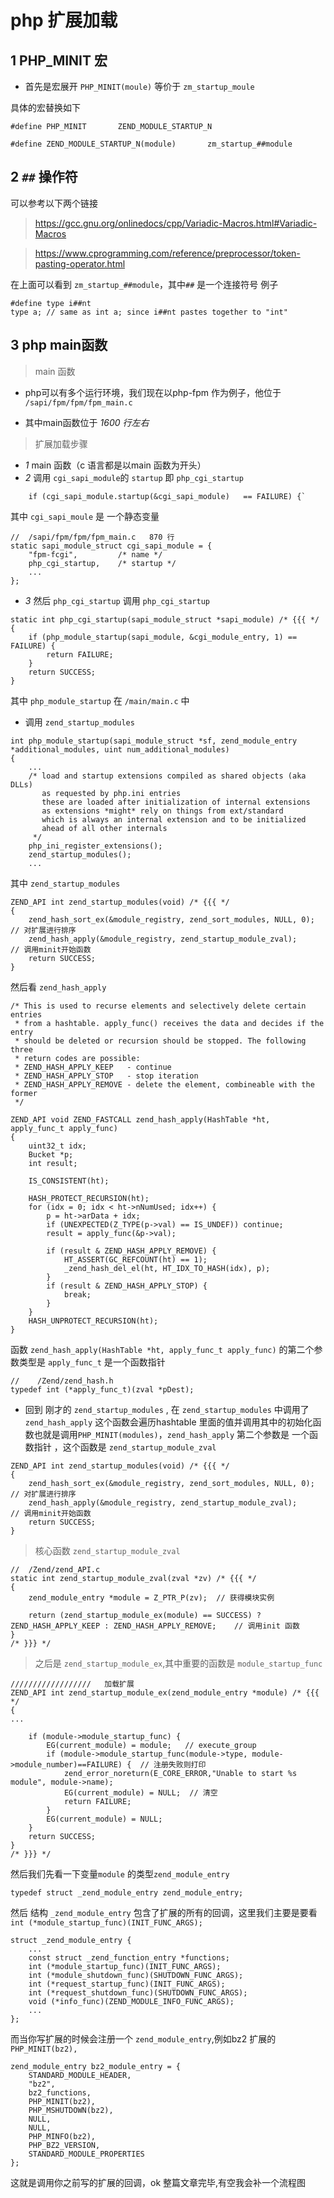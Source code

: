 # php 扩展加载
## 1  PHP_MINIT 宏
- 首先是宏展开
`PHP_MINIT(moule)`  等价于   `zm_startup_moule`


具体的宏替换如下 

```
#define PHP_MINIT		ZEND_MODULE_STARTUP_N

#define ZEND_MODULE_STARTUP_N(module)       zm_startup_##module
```
## 2 `##`  操作符
可以参考以下两个链接
> https://gcc.gnu.org/onlinedocs/cpp/Variadic-Macros.html#Variadic-Macros

>https://www.cprogramming.com/reference/preprocessor/token-pasting-operator.html

在上面可以看到 `zm_startup_##module`，其中`##` 是一个连接符号
例子
```
#define type i##nt
type a; // same as int a; since i##nt pastes together to "int"
```
## 3 php main函数
> main 函数

- php可以有多个运行环境，我们现在以php-fpm 作为例子，他位于
`/sapi/fpm/fpm/fpm_main.c`

- 其中main函数位于 *1600 行左右*

> 扩展加载步骤
- *1*  main 函数（c 语言都是以main 函数为开头）
- *2* 调用 `cgi_sapi_module`的 `startup`  即 `php_cgi_startup`
```
	if (cgi_sapi_module.startup(&cgi_sapi_module)   == FAILURE) {`
```
其中 `cgi_sapi_moule` 是 一个静态变量
```
//  /sapi/fpm/fpm/fpm_main.c   870 行
static sapi_module_struct cgi_sapi_module = {
	"fpm-fcgi",			/* name */
	php_cgi_startup,	/* startup */
    ...
};
```
- *3*  然后  `php_cgi_startup` 调用 `php_cgi_startup`
```
static int php_cgi_startup(sapi_module_struct *sapi_module) /* {{{ */
{
	if (php_module_startup(sapi_module, &cgi_module_entry, 1) == FAILURE) {
		return FAILURE;
	}
	return SUCCESS;
}
```
其中 `php_module_startup` 在 `/main/main.c` 中

- 调用 `zend_startup_modules` 
```
int php_module_startup(sapi_module_struct *sf, zend_module_entry *additional_modules, uint num_additional_modules)
{
    ...
	/* load and startup extensions compiled as shared objects (aka DLLs)
	   as requested by php.ini entries
	   these are loaded after initialization of internal extensions
	   as extensions *might* rely on things from ext/standard
	   which is always an internal extension and to be initialized
	   ahead of all other internals
	 */
	php_ini_register_extensions();
	zend_startup_modules();
    ...
```

其中 `zend_startup_modules`
```
ZEND_API int zend_startup_modules(void) /* {{{ */
{
	zend_hash_sort_ex(&module_registry, zend_sort_modules, NULL, 0);  // 对扩展进行排序
	zend_hash_apply(&module_registry, zend_startup_module_zval);      // 调用minit开始函数
	return SUCCESS;
}
```
然后看 `zend_hash_apply`
```
/* This is used to recurse elements and selectively delete certain entries
 * from a hashtable. apply_func() receives the data and decides if the entry
 * should be deleted or recursion should be stopped. The following three
 * return codes are possible:
 * ZEND_HASH_APPLY_KEEP   - continue
 * ZEND_HASH_APPLY_STOP   - stop iteration
 * ZEND_HASH_APPLY_REMOVE - delete the element, combineable with the former
 */

ZEND_API void ZEND_FASTCALL zend_hash_apply(HashTable *ht, apply_func_t apply_func)
{
	uint32_t idx;
	Bucket *p;
	int result;

	IS_CONSISTENT(ht);

	HASH_PROTECT_RECURSION(ht);
	for (idx = 0; idx < ht->nNumUsed; idx++) {
		p = ht->arData + idx;
		if (UNEXPECTED(Z_TYPE(p->val) == IS_UNDEF)) continue;
		result = apply_func(&p->val);

		if (result & ZEND_HASH_APPLY_REMOVE) {
			HT_ASSERT(GC_REFCOUNT(ht) == 1);
			_zend_hash_del_el(ht, HT_IDX_TO_HASH(idx), p);
		}
		if (result & ZEND_HASH_APPLY_STOP) {
			break;
		}
	}
	HASH_UNPROTECT_RECURSION(ht);
}
```
函数 `zend_hash_apply(HashTable *ht, apply_func_t apply_func)` 的第二个参数类型是 `apply_func_t` 是一个函数指针

```
//    /Zend/zend_hash.h
typedef int (*apply_func_t)(zval *pDest);
```

- 回到 刚才的 `zend_startup_modules` ,
在 `zend_startup_modules` 中调用了 `zend_hash_apply`
这个函数会遍历hashtable 里面的值并调用其中的初始化函数也就是调用`PHP_MINIT(modules)`，`zend_hash_apply` 第二个参数是 一个函数指针 ，这个函数是 `zend_startup_module_zval` 

```
ZEND_API int zend_startup_modules(void) /* {{{ */
{
	zend_hash_sort_ex(&module_registry, zend_sort_modules, NULL, 0);  // 对扩展进行排序
	zend_hash_apply(&module_registry, zend_startup_module_zval);      // 调用minit开始函数
	return SUCCESS;
}
```
> 核心函数 `zend_startup_module_zval`
```
//  /Zend/zend_API.c
static int zend_startup_module_zval(zval *zv) /* {{{ */
{
	zend_module_entry *module = Z_PTR_P(zv);  // 获得模块实例

	return (zend_startup_module_ex(module) == SUCCESS) ? ZEND_HASH_APPLY_KEEP : ZEND_HASH_APPLY_REMOVE;    // 调用init 函数
}
/* }}} */
```
> 之后是 `zend_startup_module_ex`,其中重要的函数是 `module_startup_func`
```
//////////////////   加载扩展
ZEND_API int zend_startup_module_ex(zend_module_entry *module) /* {{{ */
{
...

	if (module->module_startup_func) {
		EG(current_module) = module;   // execute_group 
		if (module->module_startup_func(module->type, module->module_number)==FAILURE) {  // 注册失败则打印
			zend_error_noreturn(E_CORE_ERROR,"Unable to start %s module", module->name);  
			EG(current_module) = NULL;  // 清空
			return FAILURE;
		}
		EG(current_module) = NULL;
	}
	return SUCCESS;
}
/* }}} */
```
然后我们先看一下变量`module` 的类型`zend_module_entry`
```
typedef struct _zend_module_entry zend_module_entry;
```
然后 结构 `_zend_module_entry` 包含了扩展的所有的回调，这里我们主要是要看
`	int (*module_startup_func)(INIT_FUNC_ARGS);`
```
struct _zend_module_entry {
    ...
	const struct _zend_function_entry *functions;
	int (*module_startup_func)(INIT_FUNC_ARGS);
	int (*module_shutdown_func)(SHUTDOWN_FUNC_ARGS);
	int (*request_startup_func)(INIT_FUNC_ARGS);
	int (*request_shutdown_func)(SHUTDOWN_FUNC_ARGS);
	void (*info_func)(ZEND_MODULE_INFO_FUNC_ARGS);
    ...
};
```
而当你写扩展的时候会注册一个 `zend_module_entry`,例如bz2 扩展的
`PHP_MINIT(bz2),`

```
zend_module_entry bz2_module_entry = {
	STANDARD_MODULE_HEADER,
	"bz2",
	bz2_functions,
	PHP_MINIT(bz2),
	PHP_MSHUTDOWN(bz2),
	NULL,
	NULL,
	PHP_MINFO(bz2),
	PHP_BZ2_VERSION,
	STANDARD_MODULE_PROPERTIES
};
```
这就是调用你之前写的扩展的回调，ok 整篇文章完毕,有空我会补一个流程图









